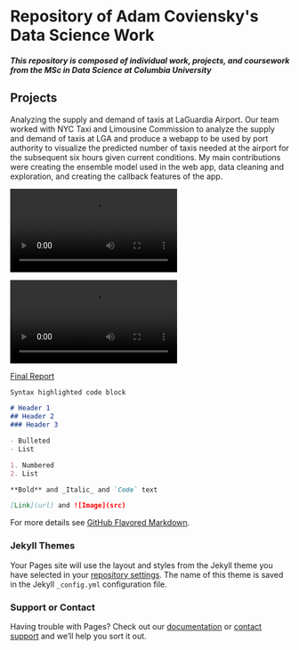 # Repository of Adam Coviensky's Data Science Work
##### This repository is composed of individual work, projects, and coursework from the MSc in Data Science at Columbia University


## Projects

Analyzing the supply and demand of taxis at LaGuardia Airport. Our team worked with NYC Taxi and Limousine Commission to analyze the supply and demand of taxis at LGA and produce a webapp to be used by port authority to visualize the predicted number of taxis needed at the airport for the subsequent six hours given current conditions. My main contributions were creating the ensemble model used in the web app, data cleaning and exploration, and creating the callback features of the app.

![Video of the Web App](/Capstone/LGAWebApp.mov)

![LSTM Results](/Capstone/LSTMResults.m4v)

[Final Report](/Capstone/FinalReport.pdf)

```markdown
Syntax highlighted code block

# Header 1
## Header 2
### Header 3

- Bulleted
- List

1. Numbered
2. List

**Bold** and _Italic_ and `Code` text

[Link](url) and ![Image](src)
```

For more details see [GitHub Flavored Markdown](https://guides.github.com/features/mastering-markdown/).

### Jekyll Themes

Your Pages site will use the layout and styles from the Jekyll theme you have selected in your [repository settings](https://github.com/adamcoviensky/adamcoviensky.github.io/settings). The name of this theme is saved in the Jekyll `_config.yml` configuration file.

### Support or Contact

Having trouble with Pages? Check out our [documentation](https://help.github.com/categories/github-pages-basics/) or [contact support](https://github.com/contact) and we’ll help you sort it out.

